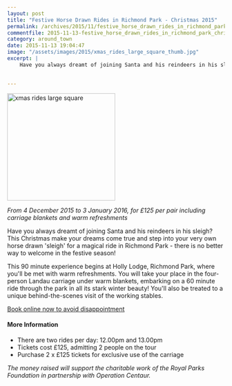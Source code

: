 ```yaml
---
layout: post
title: "Festive Horse Drawn Rides in Richmond Park - Christmas 2015"
permalink: /archives/2015/11/festive_horse_drawn_rides_in_richmond_park_christm.html
commentfile: 2015-11-13-festive_horse_drawn_rides_in_richmond_park_christm
category: around_town
date: 2015-11-13 19:04:47
image: "/assets/images/2015/xmas_rides_large_square_thumb.jpg"
excerpt: |
    Have you always dreamt of joining Santa and his reindeers in his sleigh? This Christmas make your dreams come true and step into your very own horse drawn 'sleigh' for a magical ride in Richmond Park - there is no better way to welcome in the festive season!
    

---
```


<a href="/assets/images/2015/xmas_rides_large_square.jpg" title="See larger version of - xmas rides large square"><img src="/assets/images/2015/xmas_rides_large_square_thumb.jpg" width="250" height="249" alt="xmas rides large square" class="photo right" /></a>

*From 4 December 2015 to 3 January 2016, for £125 per pair including carriage blankets and warm refreshments*

Have you always dreamt of joining Santa and his reindeers in his sleigh? This Christmas make your dreams come true and step into your very own horse drawn 'sleigh' for a magical ride in Richmond Park - there is no better way to welcome in the festive season!

This 90 minute experience begins at Holly Lodge, Richmond Park, where you'll be met with warm refreshments. You will take your place in the four-person Landau carriage under warm blankets, embarking on a 60 minute ride through the park in all its stark winter beauty! You'll also be treated to a unique behind-the-scenes visit of the working stables.

[Book online now to avoid disappointment](http://www.supporttheroyalparks.org/events/events_in_hyde_park)

#### More Information

-   There are two rides per day: 12.00pm and 13.00pm
-   Tickets cost £125, admitting 2 people on the tour
-   Purchase 2 x £125 tickets for exclusive use of the carriage

*The money raised will support the charitable work of the Royal Parks Foundation in partnership with Operation Centaur.*
